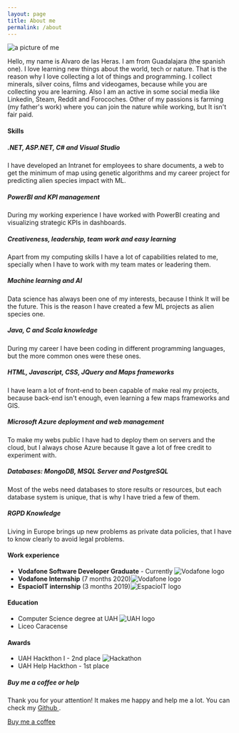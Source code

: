 ```yaml
---
layout: page
title: About me
permalink: /about
---
```


<div class="row justify-content-between">
<div class="col-md-8 pr-5">
<div class="row">
<img class="shadow-lg col-md-4 img-fluid" src="{{site.baseurl}}/assets/images/about.jpg" alt="a picture of me" />
<p class="col-md-8">Hello, my name is Alvaro de las Heras. I am from Guadalajara (the spanish one). I love learning new things about the world, tech or nature. That is the reason why I love collecting a lot of things and programming.
I collect minerals, silver coins, films and videogames, because while you are collecting you are learning. Also I am an active in some social media like Linkedin, Steam, Reddit and Forocoches. Other of my passions is farming (my father's work) where you can join the nature while working, but It isn't fair paid.</p>
</div>
<h4>Skills <i class="fas fa-book ml-3 mt-4"></i></h4>
<div class="row">
  <div class="card col-md-4 text-center" >
    <div class="circle mt-3" id="circles-1"></div>
    <div class="card-body">
      <h5 class="card-title">.NET, ASP.NET, C# and Visual Studio</h5>
      <p class="card-text">I have developed an Intranet for employees to share documents, a web to get the minimum of map using genetic algorithms and my career project for predicting alien species impact with ML.</p>
    </div>
  </div>
  <div class="card col-md-4 text-center" >
    <div class="circle mt-3" id="circles-2"></div>
    <div class="card-body">
      <h5 class="card-title">PowerBI and KPI management</h5>
      <p class="card-text">During my working experience I have worked with PowerBI creating and visualizing strategic KPIs in dashboards.</p>
    </div>
  </div>
  <div class="card col-md-4 text-center" >
    <div class="circle mt-3" id="circles-3"></div>
    <div class="card-body">
      <h5 class="card-title">Creativeness, leadership, team work and easy learning</h5>
      <p class="card-text">Apart from my computing skills I have a lot of capabilities related to me, specially when I have to work with my team mates or leadering them.</p>
    </div>
  </div>
</div>
<div class="row mt-3">
  <div class="card col-md-4 text-center" >
    <div class="circle mt-3" id="circles-4"></div>
    <div class="card-body">
      <h5 class="card-title">Machine learning and AI</h5>
      <p class="card-text">Data science has always been one of my interests, because I think It will be the future. This is the reason I have created a few ML projects as alien species one.</p>
    </div>
  </div>
  <div class="card col-md-4 text-center" >
    <div class="circle mt-3" id="circles-5"></div>
    <div class="card-body">
      <h5 class="card-title">Java, C and Scala knowledge</h5>
      <p class="card-text">During my career I have been coding in different programming languages, but the more common ones were these ones.</p>
    </div>
  </div>
  <div class="card col-md-4 text-center" >
    <div class="circle mt-3" id="circles-6"></div>
    <div class="card-body">
      <h5 class="card-title">HTML, Javascript, CSS, JQuery and Maps frameworks</h5>
      <p class="card-text">I have learn a lot of front-end to been capable of make real my projects, because back-end isn't enough, even learning a few maps frameworks and GIS.</p>
    </div>
  </div>
</div>
<div class="row mt-3">
  <div class="card col-md-4 text-center" >
    <div class="circle mt-3" id="circles-7"></div>
    <div class="card-body">
      <h5 class="card-title">Microsoft Azure deployment and web management</h5>
      <p class="card-text">To make my webs public I have had to deploy them on servers and the cloud, but I always chose Azure because It gave a lot of free credit to experiment with.</p>
    </div>
  </div>
    <div class="card col-md-4 text-center" >
    <div class="circle mt-3" id="circles-8"></div>
    <div class="card-body">
      <h5 class="card-title">Databases: MongoDB, MSQL Server and PostgreSQL</h5>
      <p class="card-text">Most of the webs need databases to store results or resources, but each database system is unique, that is why I have tried a few of them.</p>
    </div>
  </div>
    <div class="card col-md-4 text-center" >
    <div class="circle mt-3" id="circles-9"></div>
    <div class="card-body">
      <h5 class="card-title">RGPD Knowledge</h5>
      <p class="card-text">Living in Europe brings up new problems as private data policies, that I have to know clearly to avoid legal problems.</p>
    </div>
  </div>
</div>

<h4>Work experience <i class="fas fa-briefcase ml-3"></i></h4>
<ul>
  <li class="mt-2"><b>Vodafone Software Developer Graduate</b> - Currently <img src="{{ site.baseurl }}/assets/images/vodafone.png" alt="Vodafone logo"  class="about-img ml-3"></li>
  <li class="mt-2"><b>Vodafone Internship</b> (7 months 2020)<img src="{{ site.baseurl }}/assets/images/vodafone.png" alt="Vodafone logo"  class="about-img ml-3"></li>
  <li class="mt-2"><b>EspacioIT internship</b> (3 months 2019)<img src="{{ site.baseurl }}/assets/images/eit.png" alt="EspacioIT logo" class="about-img ml-3"></li>
</ul>

<h4>Education<i class="fas fa-graduation-cap ml-3"></i></h4>
<ul>
<li>Computer Science degree at UAH <img src="{{ site.baseurl }}/assets/images/uah.png" alt="UAH logo" class="about-img ml-3"></li>
<li>Liceo Caracense</li>
</ul>
  <h4>Awards <i class="fas fa-trophy ml-3"></i></h4>
  <ul>
    <li>UAH Hackthon I - 2nd place <img src="{{ site.baseurl }}/assets/images/hackathon.jpg" alt="Hackathon"></li>
    <li>UAH Help Hackthon - 1st place</li>
  </ul>
</div>

<div class="col-md-4">
  <div class="sticky-top sticky-top-80">
    <h5>Buy me a coffee or help</h5>
    <p>Thank you for your attention! It makes me happy and help me a lot. You can check my <a target="_blank" href="https://github.com/Alvarohf">Github <i class="fab fa-github"></i></a>.</p>
    <a target="_blank" href="https://paypal.me/delasHerasF" class="btn btn-danger">Buy me a coffee <i class="fas fa-coffee"></i></a>
  </div>
</div>
</div>
